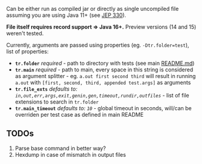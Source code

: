 Can be either run as compiled jar or directly as single uncompiled file assuming you are using Java 11+ (see [JEP 330](https://openjdk.org/jeps/330)).

**File itself requires record support => Java 16+.** Preview versions (14 and 15) weren't tested.

Currently, arguments are passed using properties (eg. `-Dtr.folder=test`), list of properties:
- **`tr.folder`** _required_ - path to directory with tests (see main [README.md](https://github.com/Nightenom/Test-Runner/blob/main/README.md))
- **`tr.main`** _required_ - path to main, every space in this string is considered as argument splitter - eg. `a.out first second third` will result in running `a.out` with `[first, second, third, appended test.args]` as arguments
- **`tr.file_exts`** _defaults to: `in,out,err,args,exit,genin,gen,timeout,rundir,outfiles`_ - list of file extensions to search in `tr.folder`
- **`tr.main_timeout`** _defaults to: `10`_ - global timeout in seconds, will/can be overriden per test case as defined in main README

## TODOs
1. Parse base command in better way?
2. Hexdump in case of mismatch in output files
